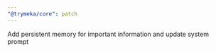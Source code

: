 ```yaml
---
"@trymeka/core": patch
---
```


Add persistent memory for important information and update system prompt
